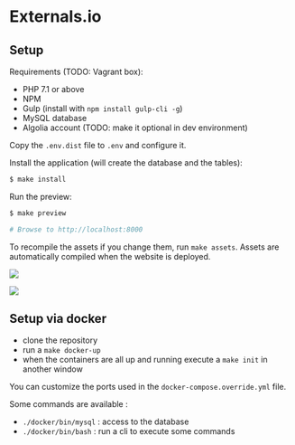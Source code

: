 # Externals.io

## Setup

Requirements (TODO: Vagrant box):

- PHP 7.1 or above
- NPM
- Gulp (install with `npm install gulp-cli -g`)
- MySQL database
- Algolia account (TODO: make it optional in dev environment)

Copy the `.env.dist` file to `.env` and configure it.

Install the application (will create the database and the tables):

```bash
$ make install
```

Run the preview:

```bash
$ make preview

# Browse to http://localhost:8000
```

To recompile the assets if you change them, run `make assets`. Assets are automatically compiled when the website is deployed.

[![](http://i.imgur.com/BrCb8gu.png)](http://externals.io/)

[![](http://i.imgur.com/gD7Let2.png)](http://externals.io/)


## Setup via docker

* clone the repository
* run a `make docker-up`
* when the containers are all up and running execute a `make init` in another window

You can customize the ports used in the `docker-compose.override.yml` file.

Some commands are available : 

* `./docker/bin/mysql` : access to the database
* `./docker/bin/bash` : run a cli to execute some commands
